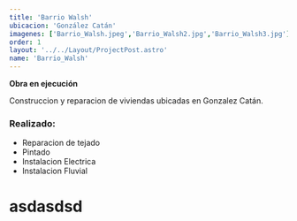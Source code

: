 ```yaml
---
title: 'Barrio Walsh'
ubicacion: 'González Catán'
imagenes: ['Barrio_Walsh.jpeg','Barrio_Walsh2.jpg','Barrio_Walsh3.jpg']
order: 1
layout: '../../Layout/ProjectPost.astro'
name: 'Barrio_Walsh'
---
```

**Obra en ejecución**

Construccion y reparacion de viviendas ubicadas en Gonzalez Catán.

### Realizado:
+ Reparacion de tejado
+ Pintado
+ Instalacion Electrica
+ Instalacion Fluvial

# asdasdsd

